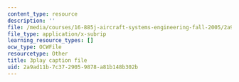 ```yaml
---
content_type: resource
description: ''
file: /media/courses/16-885j-aircraft-systems-engineering-fall-2005/2a9ad11b7c3729059878a81b148b302b_hzW2ZBtzrUE.srt
file_type: application/x-subrip
learning_resource_types: []
ocw_type: OCWFile
resourcetype: Other
title: 3play caption file
uid: 2a9ad11b-7c37-2905-9878-a81b148b302b
---
```

